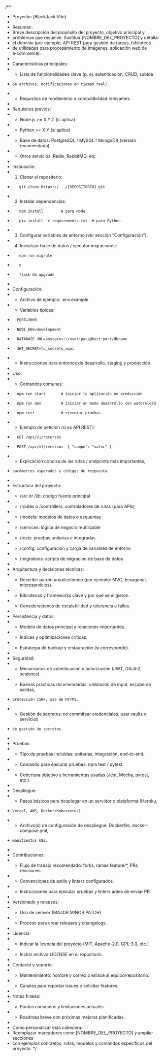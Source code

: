 /**
 * Proyecto: [BlackJack Vite]
 *
 * Resumen:
 *   Breve descripción del propósito del proyecto, objetivo principal y
 *   problemas que resuelve. Sustituir [NOMBRE_DEL_PROYECTO] y detallar
 *   el dominio (por ejemplo: API REST para gestión de tareas, biblioteca
 *   de utilidades para procesamiento de imágenes, aplicación web de e‑commerce).
 *
 * Características principales:
 *   - Lista de funcionalidades clave (p. ej. autenticación, CRUD, subida
 *     de archivos, notificaciones en tiempo real).
 *   - Requisitos de rendimiento o compatibilidad relevantes.
 *
 * Requisitos previos:
 *   - Node.js >= X.Y.Z (si aplica)
 *   - Python >= X.Y (si aplica)
 *   - Base de datos: PostgreSQL / MySQL / MongoDB (versión recomendada)
 *   - Otros servicios: Redis, RabbitMQ, etc.
 *
 * Instalación:
 *   1. Clonar el repositorio:
 *        git clone https://.../[REPOSITORIO].git
 *   2. Instalar dependencias:
 *        npm install        # para Node
 *        pip install -r requirements.txt  # para Python
 *   3. Configurar variables de entorno (ver sección "Configuración").
 *   4. Inicializar base de datos / ejecutar migraciones:
 *        npm run migrate
 *        o
 *        flask db upgrade
 *
 * Configuración:
 *   - Archivo de ejemplo: .env.example
 *   - Variables típicas:
 *       PORT=3000
 *       NODE_ENV=development
 *       DATABASE_URL=postgres://user:pass@host:port/dbname
 *       JWT_SECRET=tu_secreto_aqui
 *   - Instrucciones para entornos de desarrollo, staging y producción.
 *
 * Uso:
 *   - Comandos comunes:
 *       npm run start       # iniciar la aplicación en producción
 *       npm run dev         # iniciar en modo desarrollo con autoreload
 *       npm test            # ejecutar pruebas
 *   - Ejemplo de petición (si es API REST):
 *       GET /api/v1/recursos
 *       POST /api/v1/recursos  { "campo": "valor" }
 *   - Explicación concisa de las rutas / endpoints más importantes,
 *     parámetros esperados y códigos de respuesta.
 *
 * Estructura del proyecto:
 *   - /src or /lib: código fuente principal
 *   - /routes o /controllers: controladores de rutas (para APIs)
 *   - /models: modelos de datos o esquemas
 *   - /services: lógica de negocio reutilizable
 *   - /tests: pruebas unitarias e integradas
 *   - /config: configuración y carga de variables de entorno
 *   - /migrations: scripts de migración de base de datos
 *
 * Arquitectura y decisiones técnicas:
 *   - Describir patrón arquitectónico (por ejemplo: MVC, hexagonal, microservicios).
 *   - Bibliotecas y frameworks clave y por qué se eligieron.
 *   - Consideraciones de escalabilidad y tolerancia a fallos.
 *
 * Persistencia y datos:
 *   - Modelo de datos principal y relaciones importantes.
 *   - Índices y optimizaciones críticas.
 *   - Estrategia de backup y restauración (si corresponde).
 *
 * Seguridad:
 *   - Mecanismos de autenticación y autorización (JWT, OAuth2, sesiones).
 *   - Buenas prácticas recomendadas: validación de input, escape de salidas,
 *     protección CSRF, uso de HTTPS.
 *   - Gestión de secretos: no commitear credenciales, usar vaults o servicios
 *     de gestión de secretos.
 *
 * Pruebas:
 *   - Tipo de pruebas incluidas: unitarias, integración, end-to-end.
 *   - Comando para ejecutar pruebas: npm test / pytest.
 *   - Cobertura objetivo y herramientas usadas (Jest, Mocha, pytest, etc.).
 *
 * Despliegue:
 *   - Pasos básicos para desplegar en un servidor o plataforma (Heroku,
 *     Vercel, AWS, Docker/Kubernetes).
 *   - Archivo(s) de configuración de despliegue: Dockerfile, docker-compose.yml,
 *     manifiestos k8s.
 *
 * Contribuciones:
 *   - Flujo de trabajo recomendado: forks, ramas feature/*, PRs, revisiones.
 *   - Convenciones de estilo y linters configurados.
 *   - Instrucciones para ejecutar pruebas y linters antes de enviar PR.
 *
 * Versionado y releases:
 *   - Uso de semver (MAJOR.MINOR.PATCH).
 *   - Proceso para crear releases y changelogs.
 *
 * Licencia:
 *   - Indicar la licencia del proyecto (MIT, Apache-2.0, GPL-3.0, etc.)
 *   - Incluir archivo LICENSE en el repositorio.
 *
 * Contacto y soporte:
 *   - Mantenimiento: nombre y correo o enlace al equipo/repositorio.
 *   - Canales para reportar issues o solicitar features.
 *
 * Notas finales:
 *   - Puntos conocidos y limitaciones actuales.
 *   - Roadmap breve con próximas mejoras planificadas.
 *
 * Cómo personalizar esta cabecera:
 *   Reemplazar marcadores como [NOMBRE_DEL_PROYECTO] y ampliar secciones
 *   con ejemplos concretos, rutas, modelos y comandos específicos del proyecto.
 */